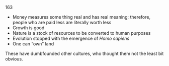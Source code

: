 163

- Money measures some thing real and has real meaning; therefore, people who are paid less are literally worth less
- Growth is good
- Nature is a stock of resources to be converted to human purposes
- Evolution stopped with the emergence of *Homo sapiens*
- One can “own” land

These have dumbfounded other cultures, who thought them not the least bit obvious.
